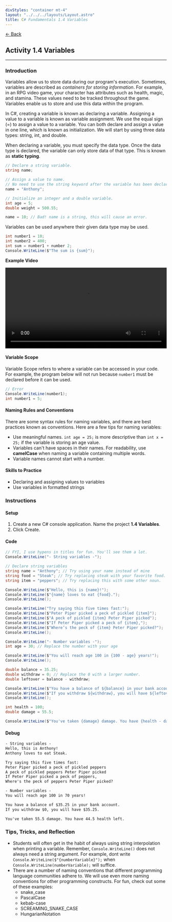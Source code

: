 ```yaml
---
divStyles: "container mt-4"
layout: "../../../layouts/Layout.astro"
title: C# Fundamentals 1.4 Variables
---
```


[← Back](/c-sharp-fundamentals/)

## Activity 1.4 Variables

---

### Introduction

Variables allow us to store data during our program's execution. Sometimes, variables are described as _containers for storing information_. For example, in an RPG video game, your character has attributes such as health, magic, and stamina. These values need to be tracked throughout the game. Variables enable us to store and use this data within the program. 

In C#, creating a variable is known as declaring a variable. Assigning a value to a variable is known as variable assignment. We use the equal sign (=) to assign a value to a variable. You can both declare and assign a value in one line, which is known as initialization. We will start by using three data types: string, int, and double.

When declaring a variable, you must specify the data type. Once the data type is declared, the variable can only store data of that type. This is known as **static typing**.

```cs
// Declare a string variable.
string name;

// Assign a value to name.
// No need to use the string keyword after the variable has been declared.
name = "Anthony";

// Initialize an integer and a double variable.
int age = 5;
double weight = 500.55;

name = 10; // Bad! name is a string, this will cause an error.
```

Variables can be used anywhere their given data type may be used.

```cs
int number1 = 10;
int number2 = 400;
int sum = number1 + number 2;
Console.WriteLine($"The sum is {sum}");
```

**Example Video**

<video src="/courses/c-sharp-fundamentals/variables-animation.mp4" controls style="width: 100%; max-width: 640px;"></video>

#### Variable Scope

Variable Scope refers to where a variable can be accessed in your code. For example, the program below will not run because `number1` must be declared before it can be used.

```cs
// Error
Console.WriteLine(number1);
int number1 = 5;
```

#### Naming Rules and Conventions

There are some syntax rules for naming variables, and there are best practices known as conventions. Here are a few tips for naming variables:

- Use meaningful names. `int age = 25;` is more descriptive than `int x = 25;` if the variable is storing an age value.
- Variables can't have spaces in their names. For readability, use **camelCase** when naming a variable containing multiple words.
- Variable names cannot start with a number.

#### Skills to Practice

- Declaring and assigning values to variables
- Use variables in formatted strings

### Instructions

#### Setup

1. Create a new C# console application. Name the project **1.4 Variables**.
2. Click Create.

#### Code

```cs
// FYI, I use hypens in titles for fun. You'll see them a lot.
Console.WriteLine("- String variables -");

// Declare string variables
string name = "Anthony"; // Try using your name instead of mine
string food = "Steak"; // Try replacing steak with your favorite food.
string item = "peppers"; // Try replacing this with some other noun.

Console.WriteLine($"Hello, this is {name}!");
Console.WriteLine($"{name} loves to eat {food}.");
Console.WriteLine();

Console.WriteLine("Try saying this five times fast:");
Console.WriteLine($"Peter Piper picked a peck of pickled {item}");
Console.WriteLine($"A peck of pickled {item} Peter Piper picked");
Console.WriteLine($"If Peter Piper picked a peck of {item},");
Console.WriteLine($"Where’s the peck of {item} Peter Piper picked?");
Console.WriteLine();

Console.WriteLine("- Number variables -");
int age = 30; // Replace the number with your age

Console.WriteLine($"You will reach age 100 in {100 - age} years!");
Console.WriteLine();

double balance = 35.25;
double withdraw = 0; // Replace the 0 with a larger number.
double leftover = balance - withdraw;

Console.WriteLine($"You have a balance of ${balance} in your bank account.");
Console.WriteLine($"If you withdraw ${withdraw}, you will have ${leftover}.");
Console.WriteLine();

int health = 100;
double damage = 55.5;

Console.WriteLine($"You've taken {damage} damage. You have {health - damage} health left.");
```

#### Debug

```txt
- String variables -
Hello, this is Anthony!
Anthony loves to eat Steak.

Try saying this five times fast:
Peter Piper picked a peck of pickled peppers
A peck of pickled peppers Peter Piper picked
If Peter Piper picked a peck of peppers,
Where's the peck of peppers Peter Piper picked?

- Number variables -
You will reach age 100 in 70 years!

You have a balance of $35.25 in your bank account.
If you withdraw $0, you will have $35.25.

You've taken 55.5 damage. You have 44.5 health left.
```

### Tips, Tricks, and Reflection

- Students will often get in the habit of always using string interpolation when printing a variable. Remember, `Console.WriteLine()` does not always need a string argument. For example, dont write `Console.WriteLine($"{numberVariable}");` when `Console.WriteLine(numberVariable);` will suffice.
- There are a number of naming conventions that different programming language communities adhere to. We will use even more naming conventions for other programming constructs. For fun, check out some of these examples:
    - snake_case
    - PascalCase
    - kebab-case
    - SCREAMING_SNAKE_CASE
    - HungarianNotation